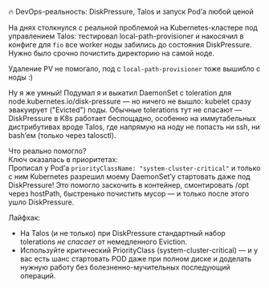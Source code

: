 🔥 DevOps-реальность: DiskPressure, Talos и запуск Pod’а любой ценой

На днях столкнулся с реальной проблемой на Kubernetes-кластере под управлением Talos: тестировал local-path-provisioner и накосячил в конфиге для `fio` все worker ноды забились до состояния DiskPressure. Нужно было срочно почистить директорию на самой ноде.

Удаление PV не помогало, под с `local-path-provisioner` тоже вышибло с ноды :)

Ну я же умный! Подумал я и выкатил DaemonSet с toleration для node.kubernetes.io/disk-pressure — но ничего не вышло: kubelet сразу эвакуирует ("Evicted") поды. Обычные tolerations тут не спасают — DiskPressure в K8s работает беспощадно, особенно на иммутабельных дистрибутивах вроде Talos, где напрямую на ноду не попасть ни ssh, ни bash’ем (только через talosctl).

Что реально помогло?  
Ключ оказалась в приоритетах:  
Прописал у Pod’а
`priorityClassName: "system-cluster-critical"`
и только с ним Kubernetes разрешил моему DaemonSet’у стартовать даже под DiskPressure! Это помогло заскочить в контейнер, смонтировать /opt через hostPath, быстренько почистить мусор — и только после этого ушло DiskPressure.

Лайфхак:
- На Talos (и не только) при DiskPressure стандартный набор tolerations _не спасает_ от немедленного Eviction.
- Используйте критический PriorityClass (system-cluster-critical) — и у вас есть шанс стартовать POD даже при полном диске и доделать нужную работу без болезненно-мучительных последующий операций.
